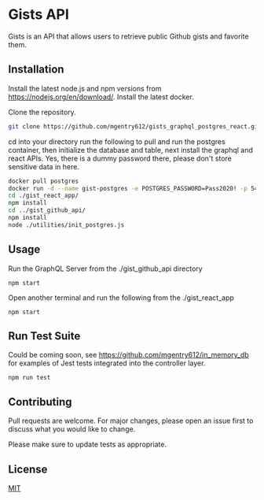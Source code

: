 # Gists API

Gists is an API that allows users to retrieve public Github gists and favorite them.

## Installation

Install the latest node.js and npm versions from https://nodejs.org/en/download/.
Install the latest docker.

Clone the repository.

```bash
git clone https://github.com/mgentry612/gists_graphql_postgres_react.git ./<your_dir>/
```

cd into your directory run the following to pull and run the postgres container, then initialize the database and table, next install the graphql and react APIs. Yes, there is a dummy password there, please don't store sensitive data in here.

```bash
docker pull postgres
docker run -d --name gist-postgres -e POSTGRES_PASSWORD=Pass2020! -p 5432:5432 postgres
cd ./gist_react_app/
npm install
cd ../gist_github_api/
npm install
node ./utilities/init_postgres.js
```

## Usage

Run the GraphQL Server from the ./gist_github_api directory
```node
npm start
```
Open another terminal and run the following from the ./gist_react_app
```node
npm start
```
## Run Test Suite
Could be coming soon, see https://github.com/mgentry612/in_memory_db for examples of Jest tests integrated into the controller layer.

```node
npm run test
```

## Contributing
Pull requests are welcome. For major changes, please open an issue first to discuss what you would like to change.

Please make sure to update tests as appropriate.

## License
[MIT](https://choosealicense.com/licenses/mit/)

